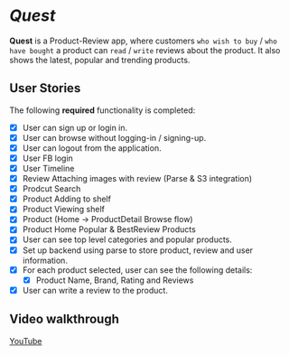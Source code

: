 # *Quest*

**Quest**  is a Product-Review app, where customers `who wish to buy` / `who have bought` a product can `read` / `write` reviews about the product. It also shows the latest, popular and trending products.

## User Stories

The following **required** functionality is completed:

* [x] User can sign up or login in.
* [x] User can browse without logging-in / signing-up.
* [x] User can logout from the application.
* [x] User FB login
* [x] User Timeline
* [x] Review Attaching images with review (Parse & S3 integration)
* [x] Prodcut Search
* [x] Product Adding to shelf
* [x] Product Viewing shelf
* [x] Product (Home -> ProductDetail Browse flow)
* [x] Product Home Popular & BestReview Products
* [x] User can see top level categories and popular products.
* [x] Set up backend using parse to store product, review and user information.
* [x] For each product selected, user can see the following details:
  * [x] Product Name, Brand, Rating and Reviews
* [x] User can write a review to the product.

## Video walkthrough

[YouTube](https://www.youtube.com/watch?v=0YYxbXZZhEc)
